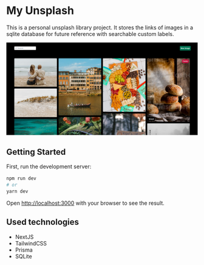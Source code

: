 # My Unsplash

This is a personal unsplash library project. It stores the links of images in a sqlite database for future reference with searchable custom labels.

![Screenshot](https://raw.githubusercontent.com/msyavuz/my-unsplash/main/assets/Screenshot.png)

## Getting Started

First, run the development server:

```bash
npm run dev
# or
yarn dev
```

Open [http://localhost:3000](http://localhost:3000) with your browser to see the result.

## Used technologies

-   NextJS
-   TailwindCSS
-   Prisma
-   SQLite
